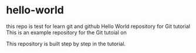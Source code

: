 # hello-world
this repo is test for learn git and github
Hello World repository for Git tutorial
This is an example repository for the Git tutoial on 

This repository is built step by step in the tutorial.
